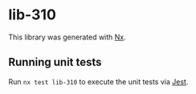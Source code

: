 # lib-310

This library was generated with [Nx](https://nx.dev).

## Running unit tests

Run `nx test lib-310` to execute the unit tests via [Jest](https://jestjs.io).
